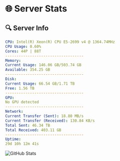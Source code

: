 # 🌐 Server Stats
## 🔍 Server Info
```yaml
CPU: Intel(R) Xeon(R) CPU E5-2699 v4 @ 1364.74MHz
CPU Usage: 0.60%
Cores: 44P | 88T
-----------------------------------
Memory:
Current Usage: 146.06 GB/503.74 GB
Available: 354.25 GB
-----------------------------------
Disk:
Current Usage: 66.54 GB/1.71 TB
Free: 1.56 TB
-----------------------------------
GPU:
No GPU detected
-----------------------------------
Network:
Current Transfer (Sent): 18.80 MB/s
Current Transfer (Received): 130.84 KB/s
Total Sent: 46.34 TB
Total Received: 403.11 GB
-----------------------------------
Uptime:
29d 10h 12m 41s
```
![GitHub Stats](https://img.shields.io/badge/Updated-2025-04-06_07:35:30-blue)